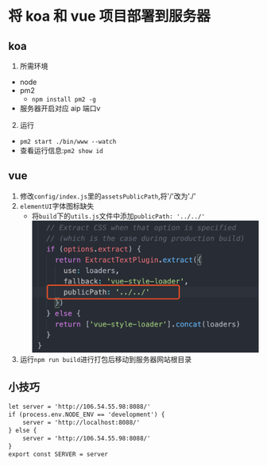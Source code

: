 # 将 koa 和 vue 项目部署到服务器
## koa
1. 所需环境
- node
- pm2
    - `npm install pm2 -g`
- 服务器开启对应 aip 端口v
2. 运行
- `pm2 start ./bin/www --watch`
- 查看运行信息:`pm2 show id`
## vue
1. 修改`config/index.js`里的`assetsPublicPath`,将'/'改为'./'
2. `elementUI`字体图标缺失
    - 将`build`下的`utils.js`文件中添加`publicPath: '../../'`
    ![](https://raw.githubusercontent.com/Moking1997/NotePhoto/master/20200210205414.png)
3. 运行`npm run build`进行打包后移动到服务器网站根目录
## 小技巧
```
let server = 'http://106.54.55.98:8088/'
if (process.env.NODE_ENV == 'development') {
    server = 'http://localhost:8088/'
} else {
    server = 'http://106.54.55.98:8088/'
}
export const SERVER = server
```